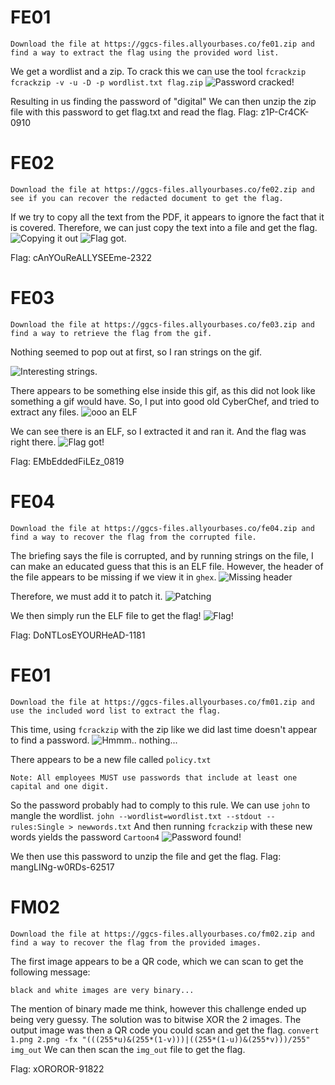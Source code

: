 # FE01
```
Download the file at https://ggcs-files.allyourbases.co/fe01.zip and find a way to extract the flag using the provided word list.
```
We get a wordlist and a zip.
To crack this we can use the tool `fcrackzip`
`fcrackzip -v -u -D -p wordlist.txt flag.zip`
![Password cracked!](/images/FE01.png)


Resulting in us finding the password of "digital"
We can then unzip the zip file with this password to get flag.txt and read the flag.
Flag: z1P-Cr4CK-0910

# FE02 
```
Download the file at https://ggcs-files.allyourbases.co/fe02.zip and see if you can recover the redacted document to get the flag.
```
If we try to copy all the text from the PDF, it appears to ignore the fact that it is covered.
Therefore, we can just copy the text into a file and get the flag.
![Copying it out](/images/FE02.png)
![Flag got.](/images/FE02a.png)

Flag: cAnYOuReALLYSEEme-2322

# FE03
```
Download the file at https://ggcs-files.allyourbases.co/fe03.zip and find a way to retrieve the flag from the gif.
```
Nothing seemed to pop out at first, so I ran strings on the gif.

![Interesting strings.](/images/FE03.png)

There appears to be something else inside this gif, as this did not look like something a gif would have. 
So, I put into good old CyberChef, and tried to extract any files.
![ooo an ELF](/images/FE03a.png)

We can see there is an ELF, so I extracted it and ran it.
And the flag was right there.
![Flag got!](/images/FE03b.png)

Flag: EMbEddedFiLEz_0819

# FE04
```
Download the file at https://ggcs-files.allyourbases.co/fe04.zip and find a way to recover the flag from the corrupted file.
```
The briefing says the file is corrupted, and by running strings on the file, I can make an educated guess that this is an ELF file.
However, the header of the file appears to be missing if we view it in `ghex`.
![Missing header](/images/FE04.png)

Therefore, we must add it to patch it.
![Patching](/images/FE04a.png)

We then simply run the ELF file to get the flag!
![Flag!](/images/FE04b.png)

Flag: DoNTLosEYOURHeAD-1181

# FE01
```
Download the file at https://ggcs-files.allyourbases.co/fm01.zip and use the included word list to extract the flag.
```
This time, using `fcrackzip` with the zip like we did last time doesn't appear to find a password.
![Hmmm.. nothing...](/images/FM01.png)

There appears to be a new file called `policy.txt`
```
Note: All employees MUST use passwords that include at least one capital and one digit.
```
So the password probably had to comply to this rule.
We can use `john` to mangle the wordlist.
`john --wordlist=wordlist.txt --stdout --rules:Single > newwords.txt`
And then running `fcrackzip` with these new words yields the password `Cartoon4`
![Password found!](/images/FM01a.png)

We then use this password to unzip the file and get the flag.
Flag: mangLINg-w0RDs-62517

# FM02
```
Download the file at https://ggcs-files.allyourbases.co/fm02.zip and find a way to recover the flag from the provided images.
```
The first image appears to be a QR code, which we can scan to get the following message:
```
black and white images are very binary...
```
The mention of binary made me think, however this challenge ended up being very guessy. 
The solution was to bitwise XOR the 2 images. 
The output image was then a QR code you could scan and get the flag.
`convert 1.png 2.png -fx "(((255*u)&(255*(1-v)))|((255*(1-u))&(255*v)))/255" img_out`
We can then scan the `img_out` file to get the flag.

Flag: xOROROR-91822
